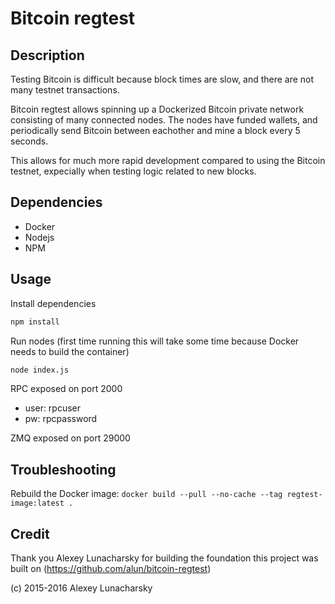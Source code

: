 # Bitcoin regtest

## Description

Testing Bitcoin is difficult because block times are slow, and there are not many testnet transactions.

Bitcoin regtest allows spinning up a Dockerized Bitcoin private network consisting of many connected nodes. The nodes have funded wallets, and periodically send Bitcoin between eachother and mine a block every 5 seconds.

This allows for much more rapid development compared to using the Bitcoin testnet, expecially when testing logic related to new blocks.

## Dependencies

- Docker
- Nodejs
- NPM

## Usage

Install dependencies

```bash
npm install
```

Run nodes (first time running this will take some time because Docker needs to build the container)

```bash
node index.js
```

RPC exposed on port 2000

- user: rpcuser
- pw: rpcpassword

ZMQ exposed on port 29000

## Troubleshooting

Rebuild the Docker image: `docker build --pull --no-cache --tag regtest-image:latest .`

## Credit

Thank you Alexey Lunacharsky for building the foundation this project was built on (https://github.com/alun/bitcoin-regtest)

(c) 2015-2016 Alexey Lunacharsky
